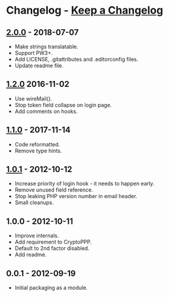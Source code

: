 # **Changelog** - [Keep a Changelog]

## [2.0.0] - 2018-07-07
- Make strings translatable.
- Support PW3+.
- Add LICENSE, .gitattributes and .editorconfig files.
- Update readme file.


## [1.2.0] 2016-11-02
- Use wireMail().
- Stop token field collapse on login page.
- Add comments on hooks.


## [1.1.0] - 2017-11-14
- Code reformatted.
- Remove type hints.


## [1.0.1] - 2012-10-12
- Increase priority of login hook - it needs to happen early.
- Remove unused field reference.
- Stop leaking PHP version number in email header.
- Small cleanups.


## 1.0.0 - 2012-10-11
- Improve internals.
- Add requirement to CryptoPPP.
- Default to 2nd factor disabled.
- Add readme.


## 0.0.1 - 2012-09-19
- Initial packaging as a module.


[Semantic Versioning]: https://semver.org/spec/v2.0.0.html
[Keep a Changelog]:    http://keepachangelog.com/en/1.0.0/
[Upcoming]: https://github.com/netcarver/ModuleReleaseNotes/compare/2.0.0...HEAD
[2.0.0]: https://github.com/netcarver/ModuleReleaseNotes/compare/1.2.0...2.0.0
[1.2.0]: https://github.com/netcarver/ModuleReleaseNotes/compare/1.1.0...1.2.0
[1.1.0]: https://github.com/netcarver/ModuleReleaseNotes/compare/1.0.1...1.1.0
[1.0.1]: https://github.com/netcarver/ModuleReleaseNotes/compare/1.0.0...1.0.1
